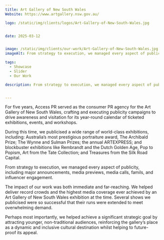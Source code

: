 ```yaml
---
title: Art Gallery of New South Wales
Website: https://www.artgallery.nsw.gov.au/

logo: /static/img/clients/logos/Art-Gallery-of-New-South-Wales.jpg


date: 2025-03-12


image: /static/img/clients/our-work/Art-Gallery-of-New-South-Wales.jpg
imageAlt: From strategy to execution, we managed every aspect of publicity, including major announcements, media previews, media calls, famils, and influencer engagement. 

tags:
  - Showcase
  - Slider
  - Our Work

description: From strategy to execution, we managed every aspect of publicity, including major announcements, media previews, media calls, famils, and influencer engagement. 


---
```

For five years, Access PR served as the consumer PR agency for the Art Gallery of New South Wales, crafting and executing publicity campaigns to drive awareness and visitation for its year-round calendar of ticketed exhibitions, events, and workshops.

During this time, we publicised a wide range of world-class exhibitions, including: Australia’s most prestigious portraiture award, The Archibald Prize; The Wynne and Sulman Prizes; the annual ARTEXPRESS; and blockbuster exhibitions like Rembrandt and the Dutch Golden Age, Pop to Popism, Art from the Tate Collection; and Treasures from the Silk Road Capital.

From strategy to execution, we managed every aspect of publicity, including major announcements, media previews, media calls, famils, and influencer engagement. 

The impact of our work was both immediate and far-reaching. We helped deliver record crowds and the highest media coverage ever achieved by an Art Gallery of New South Wales exhibition at the time. Several shows we publicised were so successful that their runs were extended to meet overwhelming demand. 

Perhaps most importantly, we helped achieve a significant strategic goal by attracting younger, non-traditional audiences, reinforcing the gallery’s place as a dynamic and inclusive cultural destination whilst helping to future-proof its appeal.




